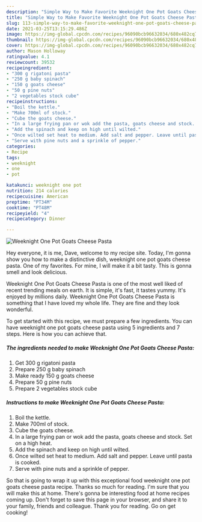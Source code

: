 ```yaml
---
description: "Simple Way to Make Favorite Weeknight One Pot Goats Cheese Pasta"
title: "Simple Way to Make Favorite Weeknight One Pot Goats Cheese Pasta"
slug: 113-simple-way-to-make-favorite-weeknight-one-pot-goats-cheese-pasta
date: 2021-03-25T13:15:29.486Z
image: https://img-global.cpcdn.com/recipes/96090bcb96632034/680x482cq70/weeknight-one-pot-goats-cheese-pasta-recipe-main-photo.jpg
thumbnail: https://img-global.cpcdn.com/recipes/96090bcb96632034/680x482cq70/weeknight-one-pot-goats-cheese-pasta-recipe-main-photo.jpg
cover: https://img-global.cpcdn.com/recipes/96090bcb96632034/680x482cq70/weeknight-one-pot-goats-cheese-pasta-recipe-main-photo.jpg
author: Mason Holloway
ratingvalue: 4.1
reviewcount: 39532
recipeingredient:
- "300 g rigatoni pasta"
- "250 g baby spinach"
- "150 g goats cheese"
- "50 g pine nuts"
- "2 vegetables stock cube"
recipeinstructions:
- "Boil the kettle."
- "Make 700ml of stock."
- "Cube the goats cheese."
- "In a large frying pan or wok add the pasta, goats cheese and stock. Set on a high heat."
- "Add the spinach and keep on high until wilted."
- "Once wilted set heat to medium. Add salt and pepper. Leave until pasta is cooked."
- "Serve with pine nuts and a sprinkle of pepper."
categories:
- Recipe
tags:
- weeknight
- one
- pot

katakunci: weeknight one pot 
nutrition: 214 calories
recipecuisine: American
preptime: "PT34M"
cooktime: "PT48M"
recipeyield: "4"
recipecategory: Dinner

---
```



![Weeknight One Pot Goats Cheese Pasta](https://img-global.cpcdn.com/recipes/96090bcb96632034/680x482cq70/weeknight-one-pot-goats-cheese-pasta-recipe-main-photo.jpg)

Hey everyone, it is me, Dave, welcome to my recipe site. Today, I'm gonna show you how to make a distinctive dish, weeknight one pot goats cheese pasta. One of my favorites. For mine, I will make it a bit tasty. This is gonna smell and look delicious.



Weeknight One Pot Goats Cheese Pasta is one of the most well liked of recent trending meals on earth. It is simple, it's fast, it tastes yummy. It's enjoyed by millions daily. Weeknight One Pot Goats Cheese Pasta is something that I have loved my whole life. They are fine and they look wonderful.


To get started with this recipe, we must prepare a few ingredients. You can have weeknight one pot goats cheese pasta using 5 ingredients and 7 steps. Here is how you can achieve that.

<!--inarticleads1-->

##### The ingredients needed to make Weeknight One Pot Goats Cheese Pasta:

1. Get 300 g rigatoni pasta
1. Prepare 250 g baby spinach
1. Make ready 150 g goats cheese
1. Prepare 50 g pine nuts
1. Prepare 2 vegetables stock cube




<!--inarticleads2-->

##### Instructions to make Weeknight One Pot Goats Cheese Pasta:

1. Boil the kettle.
1. Make 700ml of stock.
1. Cube the goats cheese.
1. In a large frying pan or wok add the pasta, goats cheese and stock. Set on a high heat.
1. Add the spinach and keep on high until wilted.
1. Once wilted set heat to medium. Add salt and pepper. Leave until pasta is cooked.
1. Serve with pine nuts and a sprinkle of pepper.




So that is going to wrap it up with this exceptional food weeknight one pot goats cheese pasta recipe. Thanks so much for reading. I'm sure that you will make this at home. There's gonna be interesting food at home recipes coming up. Don't forget to save this page in your browser, and share it to your family, friends and colleague. Thank you for reading. Go on get cooking!
